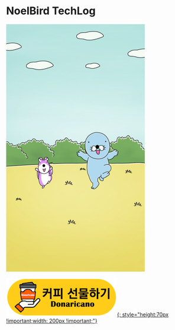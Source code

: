 # **NoelBird TechLog**

![](bono2.png)

[![donaricano-btn](img/index/donarincano_gift.png){: style="height:70px !important;width: 200px !important;"}](https://donaricano.com/mypage/1749107381_5Z9ZIF)